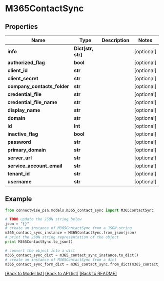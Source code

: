 # M365ContactSync


## Properties
Name | Type | Description | Notes
------------ | ------------- | ------------- | -------------
**info** | **Dict[str, str]** |  | [optional] 
**authorized_flag** | **bool** |  | [optional] 
**client_id** | **str** |  | [optional] 
**client_secret** | **str** |  | [optional] 
**company_contacts_folder** | **str** |  | [optional] 
**credential_file** | **str** |  | [optional] 
**credential_file_name** | **str** |  | [optional] 
**display_name** | **str** |  | [optional] 
**domain** | **str** |  | [optional] 
**id** | **int** |  | [optional] 
**inactive_flag** | **bool** |  | [optional] 
**password** | **str** |  | [optional] 
**primary_domain** | **str** |  | [optional] 
**server_url** | **str** |  | [optional] 
**service_account_email** | **str** |  | [optional] 
**tenant_id** | **str** |  | [optional] 
**username** | **str** |  | [optional] 

## Example

```python
from connectwise_psa.models.m365_contact_sync import M365ContactSync

# TODO update the JSON string below
json = "{}"
# create an instance of M365ContactSync from a JSON string
m365_contact_sync_instance = M365ContactSync.from_json(json)
# print the JSON string representation of the object
print M365ContactSync.to_json()

# convert the object into a dict
m365_contact_sync_dict = m365_contact_sync_instance.to_dict()
# create an instance of M365ContactSync from a dict
m365_contact_sync_form_dict = m365_contact_sync.from_dict(m365_contact_sync_dict)
```
[[Back to Model list]](../README.md#documentation-for-models) [[Back to API list]](../README.md#documentation-for-api-endpoints) [[Back to README]](../README.md)


